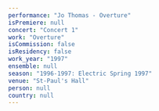 ```yaml
---
performance: "Jo Thomas - Overture"
isPremiere: null
concert: "Concert 1"
work: "Overture"
isCommission: false
isResidency: false
work_year: "1997"
ensemble: null
season: "1996-1997: Electric Spring 1997"
venue: "St-Paul's Hall"
person: null
country: null
---
```


